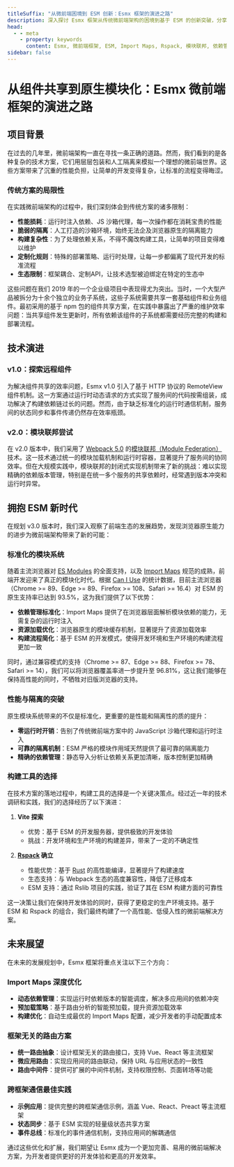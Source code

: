 ```yaml
---
titleSuffix: "从微前端困境到 ESM 创新：Esmx 框架的演进之路"
description: 深入探讨 Esmx 框架从传统微前端架构的困境到基于 ESM 的创新突破，分享框架在性能优化、依赖管理和构建工具选型等方面的技术实践经验。
head:
  - - meta
    - property: keywords
      content: Esmx, 微前端框架, ESM, Import Maps, Rspack, 模块联邦, 依赖管理, 性能优化, 技术演进, 服务端渲染
sidebar: false
---
```


# 从组件共享到原生模块化：Esmx 微前端框架的演进之路

## 项目背景

在过去的几年里，微前端架构一直在寻找一条正确的道路。然而，我们看到的是各种复杂的技术方案，它们用层层包装和人工隔离来模拟一个理想的微前端世界。这些方案带来了沉重的性能负担，让简单的开发变得复杂，让标准的流程变得晦涩。

### 传统方案的局限性

在实践微前端架构的过程中，我们深刻体会到传统方案的诸多限制：

- **性能损耗**：运行时注入依赖、JS 沙箱代理，每一次操作都在消耗宝贵的性能
- **脆弱的隔离**：人工打造的沙箱环境，始终无法企及浏览器原生的隔离能力
- **构建复杂性**：为了处理依赖关系，不得不魔改构建工具，让简单的项目变得难以维护
- **定制化规则**：特殊的部署策略、运行时处理，让每一步都偏离了现代开发的标准流程
- **生态限制**：框架耦合、定制API，让技术选型被迫绑定在特定的生态中

这些问题在我们 2019 年的一个企业级项目中表现得尤为突出。当时，一个大型产品被拆分为十余个独立的业务子系统，这些子系统需要共享一套基础组件和业务组件。最初采用的基于 npm 包的组件共享方案，在实践中暴露出了严重的维护效率问题：当共享组件发生更新时，所有依赖该组件的子系统都需要经历完整的构建和部署流程。

## 技术演进

### v1.0：探索远程组件

为解决组件共享的效率问题，Esmx v1.0 引入了基于 HTTP 协议的 RemoteView 组件机制。这一方案通过运行时动态请求的方式实现了服务间的代码按需组装，成功解决了构建依赖链过长的问题。然而，由于缺乏标准化的运行时通信机制，服务间的状态同步和事件传递仍然存在效率瓶颈。

### v2.0：模块联邦尝试

在 v2.0 版本中，我们采用了 [Webpack 5.0](https://webpack.js.org/) 的[模块联邦（Module Federation）](https://webpack.js.org/concepts/module-federation/)技术。这一技术通过统一的模块加载机制和运行时容器，显著提升了服务间的协同效率。但在大规模实践中，模块联邦的封闭式实现机制带来了新的挑战：难以实现精确的依赖版本管理，特别是在统一多个服务的共享依赖时，经常遇到版本冲突和运行时异常。

## 拥抱 ESM 新时代

在规划 v3.0 版本时，我们深入观察了前端生态的发展趋势，发现浏览器原生能力的进步为微前端架构带来了新的可能：

### 标准化的模块系统

随着主流浏览器对 [ES Modules](https://developer.mozilla.org/en-US/docs/Web/JavaScript/Guide/Modules) 的全面支持，以及 [Import Maps](https://github.com/WICG/import-maps) 规范的成熟，前端开发迎来了真正的模块化时代。根据 [Can I Use](https://caniuse.com/?search=importmap) 的统计数据，目前主流浏览器（Chrome >= 89、Edge >= 89、Firefox >= 108、Safari >= 16.4）对 ESM 的原生支持率已达到 93.5%，这为我们提供了以下优势：

- **依赖管理标准化**：Import Maps 提供了在浏览器层面解析模块依赖的能力，无需复杂的运行时注入
- **资源加载优化**：浏览器原生的模块缓存机制，显著提升了资源加载效率
- **构建流程简化**：基于 ESM 的开发模式，使得开发环境和生产环境的构建流程更加一致

同时，通过兼容模式的支持（Chrome >= 87、Edge >= 88、Firefox >= 78、Safari >= 14），我们可以将浏览器覆盖率进一步提升至 96.81%，这让我们能够在保持高性能的同时，不牺牲对旧版浏览器的支持。

### 性能与隔离的突破

原生模块系统带来的不仅是标准化，更重要的是性能和隔离性的质的提升：

- **零运行时开销**：告别了传统微前端方案中的 JavaScript 沙箱代理和运行时注入
- **可靠的隔离机制**：ESM 严格的模块作用域天然提供了最可靠的隔离能力
- **精确的依赖管理**：静态导入分析让依赖关系更加清晰，版本控制更加精确

### 构建工具的选择

在技术方案的落地过程中，构建工具的选择是一个关键决策点。经过近一年的技术调研和实践，我们的选择经历了以下演进：

1. **Vite 探索**
   - 优势：基于 ESM 的开发服务器，提供极致的开发体验
   - 挑战：开发环境和生产环境的构建差异，带来了一定的不确定性

2. **[Rspack](https://www.rspack.dev/) 确立**
   - 性能优势：基于 [Rust](https://www.rust-lang.org/) 的高性能编译，显著提升了构建速度
   - 生态支持：与 Webpack 生态的高度兼容性，降低了迁移成本
   - ESM 支持：通过 Rslib 项目的实践，验证了其在 ESM 构建方面的可靠性

这一决策让我们在保持开发体验的同时，获得了更稳定的生产环境支持。基于 ESM 和 Rspack 的组合，我们最终构建了一个高性能、低侵入性的微前端解决方案。


## 未来展望

在未来的发展规划中，Esmx 框架将重点关注以下三个方向：

### Import Maps 深度优化

- **动态依赖管理**：实现运行时依赖版本的智能调度，解决多应用间的依赖冲突
- **预加载策略**：基于路由分析的智能预加载，提升资源加载效率
- **构建优化**：自动生成最优的 Import Maps 配置，减少开发者的手动配置成本

### 框架无关的路由方案

- **统一路由抽象**：设计框架无关的路由接口，支持 Vue、React 等主流框架
- **微应用路由**：实现应用间的路由联动，保持 URL 与应用状态的一致性
- **路由中间件**：提供可扩展的中间件机制，支持权限控制、页面转场等功能

### 跨框架通信最佳实践

- **示例应用**：提供完整的跨框架通信示例，涵盖 Vue、React、Preact 等主流框架
- **状态同步**：基于 ESM 实现的轻量级状态共享方案
- **事件总线**：标准化的事件通信机制，支持应用间的解耦通信

通过这些优化和扩展，我们期望让 Esmx 成为一个更加完善、易用的微前端解决方案，为开发者提供更好的开发体验和更高的开发效率。